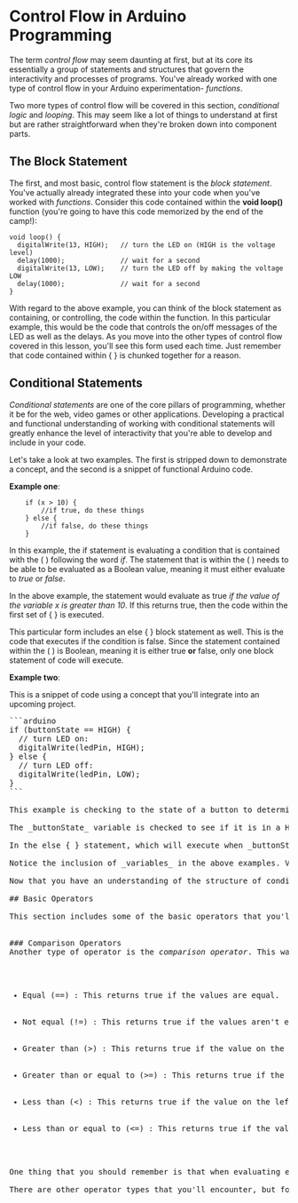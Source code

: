 <!--- screenshots and examples need to be changed to Arduino examples instead of js --->

# Control Flow in Arduino Programming
The term _control flow_ may seem daunting at first, but at its core its essentially a group of statements and structures that govern the interactivity and processes of programs. You've already worked with one type of control flow in your Arduino experimentation- _functions_.

Two more types of control flow will be covered in this section, <em>conditional logic</em> and <em>looping</em>. This may seem like a lot of things to understand at first but are rather straightforward when they're broken down into component parts.

## The Block Statement
The first, and most basic, control flow statement is the <em>block statement</em>. You've actually already integrated these into your code when you've worked with <em>functions</em>. Consider this code contained within the **void loop()** function (you're going to have this code memorized  by the end of the camp!):

```arduino   
void loop() {
  digitalWrite(13, HIGH);   // turn the LED on (HIGH is the voltage level)
  delay(1000);              // wait for a second
  digitalWrite(13, LOW);    // turn the LED off by making the voltage LOW
  delay(1000);              // wait for a second
}
```

  With regard to the above example, you can think of the block statement as containing, or controlling, the code within the function. In this particular example, this would be the code that controls the on/off messages of the LED as well as the delays.
  As you move into the other types of control flow covered in this lesson, you'll see this form used each time. Just remember that code contained within { } is chunked together for a reason.

## Conditional Statements

_Conditional statements_ are one of the core pillars of programming, whether it be for the web, video games or other applications. Developing a practical and functional understanding of working with conditional statements will greatly enhance the level of interactivity that you're able to develop and include in your code.

Let's take a look at two examples. The first is stripped down to demonstrate a concept, and the second is a snippet of functional Arduino code.

**Example one**:

```arduino
    if (x > 10) {
        //if true, do these things
    } else {
        //if false, do these things
    }
```

In this example, the if statement is evaluating a condition that is contained with the ( ) following the word <em>if</em>. The statement that is within the ( ) needs to be able to be evaluated as a Boolean value, meaning it must either evaluate to <em>true</em> or <em>false</em>.

In the above example, the statement would evaluate as true <em>if the value of the variable x is greater than 10</em>. If this returns true, then the code within the first set of { } is executed.

This particular form includes an else { } block statement as well. This is the code that executes if the condition is false. Since the statement contained within the ( ) is Boolean, meaning it is either true <strong>or</strong> false, only one block statement of code will execute.

**Example two**:

 This is a snippet of code using a concept that you'll integrate into an upcoming project.

<pre class="lang:arduino decode:true ">
```arduino
if (buttonState == HIGH) {
  // turn LED on:
  digitalWrite(ledPin, HIGH);
} else {
  // turn LED off:
  digitalWrite(ledPin, LOW);
}
```

This example is checking to the state of a button to determine whether it is on or off. The setup is similar to the first example, as there is an expression inside the ( ) being checked.

The _buttonState_ variable is checked to see if it is in a HIGH (on) state, and if that condition evaluates as true, then a _digitalWrite_ message is sent to the board to turn on the LED.

In the else { } statement, which will execute when _buttonState_ is NOT equal to HIGH, then sends a message to turn the LED off.

Notice the inclusion of _variables_ in the above examples. Variables and conditional statements are commonly used together to execute commands that are determined by checking a particular state.

Now that you have an understanding of the structure of conditional statements, it's time to introduce another key concept, <em>operators</em>.

## Basic Operators

This section includes some of the basic operators that you'll use in your Arduino projects. There are lots of resources available online, particularly on the [Arduino Reference Page](https://www.arduino.cc/en/Reference/HomePage) for a more in-depth list if you're wanting to develop a deeper understanding of this tool.
<!---
### Assignment Operators
You've already worked with the first type of operator, which is the <em>assignment operator</em>. These are operators that assign a value to to something on the left based on the evaluation of what's on the right. Here are some examples:



There are several more, but these are some of the most common that you'll use for now.

<!--- double check syntax! --->

### Comparison Operators
Another type of operator is the <em>comparison operator</em>. This was used in the example above where the value of a "name" variable is checked to see if it is empty. These are commonly used in <em>if...else statements</em> because they return true or false based on the evaluation. Many of these are the same as what you've likely used in math classes. Here are some examples:

<ul>
 	<li>Equal (==) : This returns true if the values are equal.</li>
 	<li>Not equal (!=) : This returns true if the values aren't equal.</li>
 	<li>Greater than (&gt;) : This returns true if the value on the left is larger than the value on the right.</li>
 	<li>Greater than or equal to (&gt;=) : This returns true if the value on the left is larger or equal to the value on the right.</li>
 	<li>Less than (&lt;) : This returns true if the value on the left is less than the value on the right.</li>
 	<li>Less than or equal to (&lt;=) : This returns true if the value on the left is less than or equal to the value on the right.</li>
</ul>

One thing that you should remember is that when evaluating equality within conditional statements, you want to use the (==) operator. If you use only a single (=), Arduino thinks that you're attempting to assign a value and it can become confused about how to handle the statement.

There are other operator types that you'll encounter, but for now focus on developing an understanding of how these operator types are used with conditional statements to provide control flow to your code.

